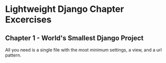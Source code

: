 Lightweight Django Chapter Excercises
=====================================

## Chapter 1 - World's Smallest Django Project

All you need is a single file with the most minimum settings, a view, and a url pattern.
